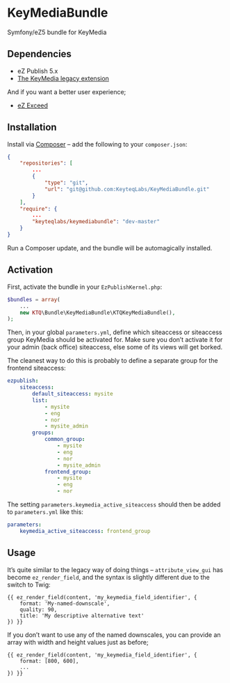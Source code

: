 KeyMediaBundle
==============

Symfony/eZ5 bundle for KeyMedia

## Dependencies
* eZ Publish 5.x
* <a href="http://github.com/KeyteqLabs/keymedia-extension/">The KeyMedia legacy extension</a>

And if you want a better user experience;
* <a href="http://github.com/KeyteqLabs/ezexceed/">eZ Exceed</a>

## Installation
Install via [Composer](http://getcomposer.org/) – add the following to your `composer.json`:

```json
{
    "repositories": [
        ...
        {
            "type": "git",
            "url": "git@github.com:KeyteqLabs/KeyMediaBundle.git"
        }
    ],
    "require": {
        ...
        "keyteqlabs/keymediabundle": "dev-master"
    }
}
```

Run a Composer update, and the bundle will be automagically installed.

## Activation
First, activate the bundle in your `EzPublishKernel.php`:

```php
$bundles = array(
    ...
    new KTQ\Bundle\KeyMediaBundle\KTQKeyMediaBundle(),
);
```

Then, in your global `parameters.yml`, define which siteaccess or siteaccess group KeyMedia should be activated for. Make sure you don’t activate it for your admin (back office) siteaccess, else some of its views will get borked.

The cleanest way to do this is probably to define a separate group for the frontend siteaccess:

```yml
ezpublish:
    siteaccess:
        default_siteaccess: mysite
        list:
            - mysite
            - eng
            - nor
            - mysite_admin
        groups:
            common_group:
                - mysite
                - eng
                - nor
                - mysite_admin
            frontend_group:
                - mysite
                - eng
                - nor
```

The setting `parameters.keymedia_active_siteaccess` should then be added to `parameters.yml` like this:

```yml
parameters:
    keymedia_active_siteaccess: frontend_group
```

## Usage
It’s quite similar to the legacy way of doing things – `attribute_view_gui` has become `ez_render_field`, and the syntax is slightly different due to the switch to Twig:
```jinja
{{ ez_render_field(content, 'my_keymedia_field_identifier', {
    format: 'My-named-downscale',
    quality: 90,
    title: 'My descriptive alternative text'
}) }}
```

If you don’t want to use any of the named downscales, you can provide an array with width and height values just as before;

```jinja
{{ ez_render_field(content, 'my_keymedia_field_identifier', {
    format: [800, 600],
    ...
}) }}
```
